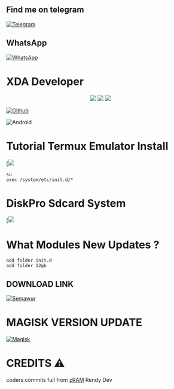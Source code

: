 ## Find me on telegram 
[![Telegram](https://img.shields.io/badge/Rendy-1b77FF.svg?style=for-the-badge&logo=telegram)](https://t.me/CuteInspire)

## WhatsApp
[![WhatsApp](https://img.shields.io/badge/WhatsApp-1b77FF.svg?style=for-the-badge&logo=whatsapp)](https://chat.whatsapp.com/EBA3xOZUrNc41L81ghawVj)

# XDA Developer

<p align="center">
<a href="https://mediafire.com"><img src="https://img.shields.io/badge/XDA-Delevopers-orange.svg?style=flat-square"></a> <a href="https://t.me/modulemod"><img src="https://img.shields.io/badge/Telegram-Group-blue.svg?style=flat-square"></a> <a href="https://t.me/CodeRocket"><img src="https://img.shields.io/badge/Telegram-Channel-blue.svg?style=flat-square"></a>
</p>

[![Github](https://img.shields.io/badge/-Github-181717?style=for-the-badge&logo=Github&logoColor=white)](https://github.com/Randi356)

![Android](https://img.shields.io/badge/Android-3DDC84?style=for-the-badge&logo=android&logoColor=white)


# Tutorial Termux Emulator Install
[<img src="https://telegra.ph/file/5ea4e77ad15efbc37827e.jpg">

```
su
exec /system/etc/init.d/*
```

# DiskPro Sdcard System
[<img src="https://telegra.ph/file/7addaff4640918ede4a34.jpg">

# What Modules New Updates ?

```
add folder init.d
add folder 12gb
```

## DOWNLOAD LINK
[![Semawur](https://img.shields.io/badge/Semawur-1b77FF.svg?style=for-the-badge&logo=semawur)](https://cararegistrasi.com/AFazs)

# MAGISK VERSION UPDATE

[![Magisk](https://img.shields.io/badge/Magisk-3DDC84?style=for-the-badge&logo=magisk&logoColor=white)](https://magiskmanager.com/)



# CREDITS ⚠️
 coders commits full from [zRAM](github.com/Randi356/Zram-Super-Support) Rendy Dev
